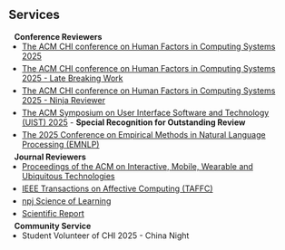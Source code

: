 ## Services

<h4 style="margin:0 10px 0;">Conference Reviewers</h4>

<ul style="margin:0 0 5px;">
  <li><a href="https://chi2025.acm.org/"><autocolor>The ACM CHI conference on Human Factors in Computing Systems 2025</autocolor></a></li>
</ul>

<ul style="margin:0 0 5px;">
  <li><a href="https://chi2025.acm.org/"><autocolor>The ACM CHI conference on Human Factors in Computing Systems 2025 - Late Breaking Work</autocolor></a></li>
</ul>

<ul style="margin:0 0 5px;">
  <li><a href="https://chi2025.acm.org/"><autocolor>The ACM CHI conference on Human Factors in Computing Systems 2025 - Ninja Reviewer</autocolor></a></li>
</ul>

<ul style="margin:0 0 5px;">
  <li><a href="https://uist.acm.org/2025/"><autocolor>The ACM Symposium on User Interface Software and Technology (UIST) 2025</autocolor></a> - <strong>Special Recognition for Outstanding Review</strong></li>
</ul>

<ul style="margin:0 0 5px;">
  <li><a href="https://2025.emnlp.org/"><autocolor>The 2025 Conference on Empirical Methods in Natural Language Processing (EMNLP)</autocolor></a></li>
</ul>

<h4 style="margin:0 10px 0;">Journal Reviewers</h4>

<ul style="margin:0 0 5px;">
  <li><a href="https://dl.acm.org/journal/imwut"><autocolor>Proceedings of the ACM on Interactive, Mobile, Wearable and Ubiquitous Technologies</autocolor></a></li>
</ul>


<ul style="margin:0 0 5px;">
  <li><a href="https://ieeexplore.ieee.org/xpl/RecentIssue.jsp?punumber=5165369"><autocolor>IEEE Transactions on Affective Computing (TAFFC)</autocolor></a></li>
</ul>


<ul style="margin:0 0 5px;">
  <li><a href="https://www.nature.com/npjscilearn/"><autocolor>npj Science of Learning</autocolor></a></li>
</ul>


<ul style="margin:0 0 5px;">
  <li><a href="https://www.nature.com/srep/"><autocolor>Scientific Report</autocolor></a></li>
</ul>



<h4 style="margin:0 10px 0;">Community Service</h4>

<ul style="margin:0 0 5px;">
  <li><a><autocolor>Student Volunteer of CHI 2025 - China Night</autocolor></a></li>
</ul>





